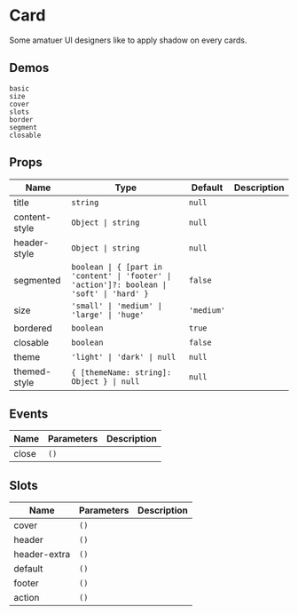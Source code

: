 # Card
Some amatuer UI designers like to apply shadow on every cards.
## Demos
```demo
basic
size
cover
slots
border
segment
closable
```
## Props
|Name|Type|Default|Description|
|-|-|-|-|
|title|`string`|`null`||
|content-style|`Object \| string`|`null`||
|header-style|`Object \| string`|`null`||
|segmented|`boolean \| { [part in 'content' \| 'footer' \| 'action']?: boolean \| 'soft' \| 'hard' }`|`false`||
|size|`'small' \| 'medium' \| 'large' \| 'huge'`|`'medium'`||
|bordered|`boolean`|`true`||
|closable|`boolean`|`false`||
|theme|`'light' \| 'dark' \| null`|`null`||
|themed-style|`{ [themeName: string]: Object } \| null`|`null`||

## Events
|Name|Parameters|Description|
|-|-|-|
|close|`()`||

## Slots
|Name|Parameters|Description|
|-|-|-|
|cover|`()`||
|header|`()`||
|header-extra|`()`||
|default|`()`||
|footer|`()`||
|action|`()`||